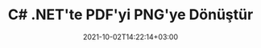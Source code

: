 ---
############################# Static ############################
layout: "autogen-gist"
date: 2021-10-02T14:22:14+03:00
draft: false
path: "tr/total/net/conversion/pdf-to-png/"
other_out_formats: "DOC DOCX DOCM DOT DOTX DOTM TXT RTF HTML HTM MHTML MHT XLS XLSX XLSM XLSB XLT XLTX XLTM XLAM CSV TSV DIF SXC FODS PPT PPTX PPTM PPS PPSX PPSM POT POTX POTM ODT OTT OTP ODP ODS EMZ WMZ SVG SVGZ XPS TEX DCM WMF EMF BMP PNG GIF JPEG TIFF ICO WEBP JP2 TGA PSB PSD EPUB MD DICOM FODP JPG"
ad_headline: "PDF'yi PNG'ye dönüştür | .NET"
ad_description: ".NET uygulamalarınız için En Doğru PDF'den PNG'ye belge Dönüştürme çözümü."

############################# Head ############################
head_title: "C# .NET'te PDF'yi PNG'ye Dönüştürme – Hızlı PDF Dönüştürme"
head_description: ".NET ve Mono çerçevelerinde hızlı ve güvenli PDF'den PNG'ye dönüştürme – PDF'yi PNG'ye ve her tür C#, VB.NET, ASP.NET ve .NET Core uygulamasında 100'den fazla başka dosya biçimine dönüştürün."

############################# Header ############################
title: "C# .NET'te PDF'yi PNG'ye Dönüştür"
description: "Dönüştürülen belge biçiminin görünümünü özelleştirmek için esnek belge dönüştürme özelliklerini kullanarak C# .NET uygulamalarında PDF'yi PNG'ye dönüştürün. PDF dosyalarından Word işleme belgesine, Excel elektronik tablosuna, PowerPoint sunumuna, Photoshop, e-Kitap, web ve görüntü dosyası biçimlerine doğru şekilde dönüştürün. Seçici sayfa numaralarına veya sayfa aralıklarına göre tüm belgeyi dönüştürün veya PDF dosyasının belirli sayfalarını seçin ve çok çeşitli desteklenen belge biçimlerine kolayca dönüştürün."

############################# SubMenu ############################
submenu:
    enable: false

############################# Content ############################
content:
    enable: true
    block:
    - title_left: "C# .NET'te PDF'yi PNG'ye Dönüştürme"
      content_left: |
          .NET'te PDF'den PNG'ye dönüştürme için bu basit adımları izleyin. Dönüştürülen belgeyi olduğu gibi görüntüleyin veya herhangi bir harici yazılım kullanmadan HTML olarak oluşturun ve görüntüleyin.

          -   PDF belgesini dönüştürmek için **Converter** nesnesi oluşturun
          -   PNG formatı için dönüştürme seçeneklerini ayarlayın
          -   PNG'ye dönüştürmek için **Converter** sınıfı örneğinin **Convert** yöntemini çağırın
          -   HTML görüntüleyici için seçenekleri ayarlayın
          -   Dönüştürülen belgeyi HTML olarak görüntülemek için **Viewer** nesnesi oluşturun
          
      title_right: "İndirmeler ve Kurulum Talimatları"
      content_right: |
          PDF dosyalarını Microsoft Office (Word, Excel, PowerPoint, Proje, Outlook), OpenDocument, HTML ve CAD diyagramları gibi çok çeşitli görüntü ve belge türlerine dönüştürmek için `GroupDocs.Conversion` ve `GroupDocs.Viewer` ad alanlarına ihtiyacınız vardır. Conholdate.Total tarafından sunulan diğer [Office belgeleri için .NET API'lerini](https://products.conholdate.com/total/net/) keşfedin.
          
          İlgili derleme dosyalarını [İndirilenler](https://downloads.conholdate.com/total/net) adresinden alın veya tüm paketi [NuGet](https://www.nuget.org/packages/Conholdate.Total) adresinden alın/) doğrudan çalışma alanınıza `.NET için Conholdate.Total` eklemek için.
          
      gisthash: "d2247f969461c42ed50a02e53e93953a"
      gistfile: "pdf-to-word-conversion-and-html-viewer.cs"

    - title_left: ".NET'te PDF'yi Word Belgelerine Dönüştürün"
      content_left: |
          Conholdate.Total API'leri ile C# .NET uygulamalarında PDF'den Word belgesine dönüştürmek daha kolay hale geliyor. PDF dosyası, kaynak dosya olarak belge biçimlendirmesiyle bir Word (DOCX) dosyasına dönüşür. Dönüştürülen Word belgesinden metin, tablo, resim ve liste gibi içerikleri kolayca düzenleyebilirsiniz.

          -   **Converter** sınıf nesnesi oluşturun ve kaynak **PDF** dosyasını ona iletin
          -   **Converter** nesnesinin **Convert** yöntemini çağırın
          -   **WordProcessingConvertOptions** nesnesini ona ileterek **DOCX**'i istenen çıktı biçimi olarak belirtin
          -   **DOCX**'e dönüştürmek için **Converter** sınıfı örneğinin **Convert** yöntemini çağırın
          
      title_right: "Parola Korumalı Arşivleri Dönüştürme"
      content_right: |
          Bazı durumlarda dönüştürülen belge boyutu daha büyüktür ve dönüştürülmesi zaman alır. Varsayılan olarak, önbelleğe alınan dönüştürülmüş belge yerel sürücüye kaydedilir, ancak [Conholdate.Total for .NET](https://products.conholdate.com/total/net/), verimli bir şekilde yönetmek için iCache arabirimini kullanarak özel önbellek uygulama özelliği sunar önbellek dönüştürme, kendi yönteminizle sonuçlanır. Genel tekrarlayan dönüştürme sürecini hızlandırır.
          
          [.NET PDF dönüştürme kitaplığı](https://products.groupdocs.com/conversion/net/) ayrıca parola korumalı arşivlere ve arşivlerden dönüştürmeyi ve dönüştürme sonuçlarını ZIP, RAR, 7Z, TAR, GZ ve BZ2'ye sıkıştırmayı da destekler arşiv biçimleri.
          
      gisthash: "d2247f969461c42ed50a02e53e93953a"
      gistfile: "pdf-to-word-conversion.cs"

    - title_left: "C# .NET'te PDF'yi Excel'e dönüştürün"
      content_left: |
          Birkaç satır C# .NET kodu kullanarak PDF'yi Excel elektronik tablolarına dönüştürün. Bir PDF dosyasının içeriği, istediğiniz gibi kolayca düzenlenebilen bir Excel çalışma sayfasının satırlarına ve sütunlarına dönüştürülür. Bir PDF dosyası bu elektronik tablo biçimlerine (XLS, XLSX, XLSM, XLSB, XLTX, XLT), OpenDocument (ODS, OTS) ve Apple iWork Numbers'a dönüştürülebilir

          -   **Converter** sınıf nesnesi oluşturun ve kaynak **PDF** dosyasını ona iletin
          -   **Converter** nesnesinin **Convert** yöntemini çağırın
          -   **SpreadsheetConvertOptions** nesnesini ona ileterek **XLSX**'i istenen çıktı biçimi olarak belirtin
          -   **XLSX**'e dönüştürmek için **Converter** sınıfı örneğinin **Convert** yöntemini çağırın
        
      title_right: "Kaynak Belge Bilgi Çıkarımı"
      content_right: |
          Belge bilgilerini çıkarma özelliği, yalnızca kaynak belge dosyası hakkında temel bilgilerin alınmasını sağlamakla kalmaz, aynı zamanda bir Microsoft Project dosyasının proje başlangıç ​​ve bitiş tarihleri, bir PDF belgesindeki herhangi bir yazdırma kısıtlaması gibi bazı değerli dosya formatına özgü bilgilerin çıkarılmasını da destekler. Outlook veri dosyasında vb. bulunan klasörlerin listesi.

          Windows Azure, Mono ve Xamarin gibi platformları kullanırken Windows, Linux veya macOS gibi farklı işletim sistemlerinde popüler belge dosya formatlarını dönüştürün.
          
      gisthash: "d2247f969461c42ed50a02e53e93953a"
      gistfile: "pdf-to-excel-conversion.cs"

    - title_left: "C# .NET'te PDF'yi PowerPoint'e dönüştürün"
      content_left: |
          Conholdate.Total for .NET API'leri ile PDF'yi PowerPoint (PPT, PPTX) slaytlarına dönüştürmek daha hızlıdır. Dönüştürüldükten sonra, PowerPoint sunumlarını ve slaytları Microsoft PowerPoint'te kolayca düzenleyebilirsiniz.

          -   **Converter** sınıf nesnesi oluşturun ve kaynak **PDF** dosyasını ona iletin
          -   **Converter** nesnesinin **Convert** yöntemini çağırın
          -   **PresentationConvertOptions** nesnesini ona ileterek **PPTX**'i istenen çıktı biçimi olarak belirtin
          -   **PPTX**'e dönüştürmek için **Converter** sınıfı örneğinin **Convert** yöntemini çağırın
          
      title_right: "Uzakta Bulunan Belgeleri Yükleyin ve Dönüştürün"
      content_right: |
          .NET için Conholdate.Total'ı kullanma – geliştiriciler, Amazon S3, Microsoft Azure Blob, FTP, yerel disk, akış veya basit bir URL gibi çeşitli uzak konumlardan ve bulut belge depolama kaynaklarından belgeleri yükleyebilir ve dönüştürebilir. Sadece uzaktan bulunan belge akışını elde etmek için yöntemi belirtmeniz ve ardından bunu bir kurucu olarak Converter sınıfına aktarmanız yeterlidir.
          
          .NET için Conholdate.Total API'leri, Windows Forms, ASP.NET, WPF, WCF veya .NET Framework 2.0 veya sonraki sürümlerine dayalı her tür uygulama için yereldir.
          
      gisthash: "d2247f969461c42ed50a02e53e93953a"
      gistfile: "pdf-to-powerpoint-conversion.cs"

    - title_left: ".NET'te PDF'yi Görüntülere Dönüştür"
      content_left: |
          PDF'yi JPG, PNG, GIF, BMP, TIFF ve diğerleri gibi görüntü biçimlerine kesin görüntü kalitesi ve çözünürlüğü ile dönüştürün. Tüm PDF dosyasını dönüştürün veya resimlere dönüştürmek için seçilen bazı sayfalardan birini seçin.

          -   **Converter** sınıf nesnesi oluşturun ve kaynak **PDF** dosyasını ona iletin
          -   **Converter** nesnesinin **Convert** yöntemini çağırın
          -   Dönüştürülen belge sayfasını akışa kaydetmek için **SavePageStream** temsilcisini bildirin
          -   **ImageConvertOptions** nesnesini ona ileterek **PNG**'yi istenen çıktı biçimi olarak belirtin
          -   **PNG**'ye dönüştürmek için **Converter** sınıfı örneğinin **Convert** yöntemini çağırın
          
      title_right: "Belgelere Metin veya Görüntü Filigranları Ekleme"
      content_right: |
          Belgeleri tam olarak orijinal dosya gibi doğru bir şekilde dönüştürün ve dönüştürülen belge sayfalarına metin veya görüntü filigranları uygulayın. Yazı tipini, rengi, genişliği, yüksekliği, döndürme açısını, şeffaflığı yönetmek ve filigranı belge sayfalarının arka planına yerleştirmek için bir dizi filigran seçeneği kullanarak filigranları akıllıca damgalayın.
          
          Kaynak belge biçiminin otomatik olarak algılanması, kaynak dosyanın bayt akışı biçiminde sunulduğu bazı durumlarda dosya uzantısının kendisini almak için başka bir yararlı özelliktir. Geliştiriciler, bir belgeyi başka bir dosya biçimine dönüştürürken, Dönüştürücü nesnesinin GetPossibleConversions yöntemini çağırarak desteklenen tüm dönüştürme biçimlerinin tam listesini de alabilir.
          
      gisthash: "d2247f969461c42ed50a02e53e93953a"
      gistfile: "pdf-to-image-conversion.cs"

############################# About Formats ############################
about_formats:
    enable: false
############################# More Formats ############################
more_formats:
    enable: true
    auto: false
    other_out_formats: DOC DOCX DOCM DOT DOTX DOTM TXT RTF HTML HTM MHTML MHT XLS XLSX XLSM XLSB XLT XLTX XLTM XLAM CSV TSV DIF SXC FODS PPT PPTX PPTM PPS PPSX PPSM POT POTX POTM ODT OTT OTP ODP ODS EMZ WMZ SVG SVGZ XPS TEX DCM WMF EMF BMP PNG GIF JPEG TIFF ICO WEBP JP2 TGA PSB PSD EPUB MD DICOM FODP JPG
############################# Back to top ###############################
back_to_top:
  enable: true
---